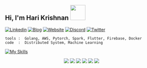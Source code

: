 <h2> Hi, I'm Hari Krishnan <img src="https://media.giphy.com/media/mGcNjsfWAjY5AEZNw6/giphy.gif" width="50"></h2>

[![Linkedin](https://img.shields.io/badge/LinkedIn-0077B5?style=for-the-badge&logo=linkedin&logoColor=white)](https://www.linkedin.com/in/codeharik/)
[![Blog](https://img.shields.io/badge/Hashnode-2962FF?style=for-the-badge&logo=hashnode&logoColor=white)](https://blog.shark.run)
[![Website](https://img.shields.io/badge/website-000000?style=for-the-badge&logo=About.me&logoColor=white)](https://shark.run)
[![Discord](https://img.shields.io/badge/Discord-5865F2?style=for-the-badge&logo=discord&logoColor=white)](https://discord.gg/BKhphVeD)
[![Twitter](https://img.shields.io/badge/Twitter-1DA1F2?style=for-the-badge&logo=twitter&logoColor=white)](https://twitter.com/codeharik)

```code
tools :  Golang, AWS, Pytorch, Spark, Flutter, Firebase, Docker
code  :  Distributed System, Machine Learning
```

[![My Skills](https://skillicons.dev/icons?i=go,aws,nothing,pytorch,nothing,firebase,flutter,swift,androidstudio,nothing,postgres,mongo,nothing,terraform,ansible,jenkins,kubernetes,docker,nothing,prometheus,grafana&perline=20)](https://skillicons.dev)

<div align="center">
  <img src="https://streak-stats.demolab.com/?user=codeharik">
  <img src="http://github-profile-summary-cards.vercel.app/api/cards/profile-details?username=codeharik&theme=shades_of_purple">
  <img src="http://github-profile-summary-cards.vercel.app/api/cards/repos-per-language?username=codeharik&theme=shades_of_purple">
  <img src="http://github-profile-summary-cards.vercel.app/api/cards/most-commit-language?username=codeharik&theme=shades_of_purple">
  <img src="http://github-profile-summary-cards.vercel.app/api/cards/productive-time?username=codeharik&theme=shades_of_purple&utcOffset=8">
  <img src="http://github-profile-summary-cards.vercel.app/api/cards/stats?username=codeharik&theme=shades_of_purple">
</div>
